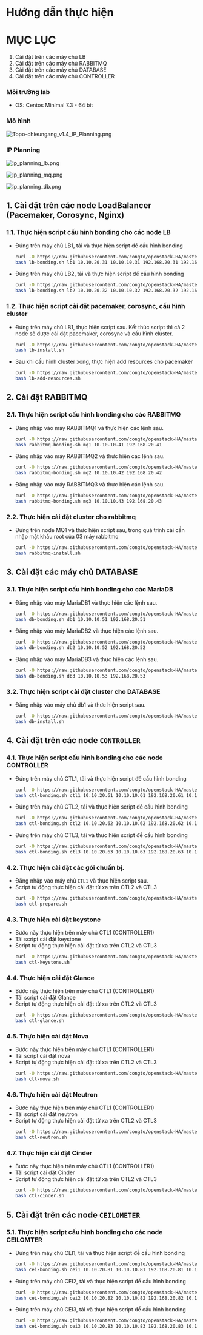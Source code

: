 ﻿# Hướng dẫn thực hiện
# MỤC LỤC 

1. Cài đặt trên các máy chủ LB
2. Cài đặt trên các máy chủ RABBITMQ
3. Cài đặt trên các máy chủ DATABASE
4. Cài đặt trên các máy chủ CONTROLLER


### Môi trường lab
- OS: Centos Minimal 7.3 - 64 bit

### Mô hình
![Topo-chieungang_v1.4_IP_Planning.png](../images/Topo-chieungang_v1.4_IP_Planning.png)

### IP Planning

![ip_planning_lb.png](../images/ip_planning_lb.png)

![ip_planning_mq.png](../images/ip_planning_mq.png)

![ip_planning_db.png](../images/ip_planning_db.png)




## 1. Cài đặt trên các node LoadBalancer (Pacemaker, Corosync, Nginx)

### 1.1. Thực hiện script cấu hình bonding cho các node LB
- Đứng trên máy chủ LB1, tải và thực hiện script để cấu hình bonding
  ```sh
  curl -O https://raw.githubusercontent.com/congto/openstack-HA/master/scripts/lb-bonding.sh
  bash lb-bonding.sh lb1 10.10.20.31 10.10.10.31 192.168.20.31 192.168.40.31
  ```

- Đứng trên máy chủ LB2, tải và thực hiện script để cấu hình bonding
  ```sh
  curl -O https://raw.githubusercontent.com/congto/openstack-HA/master/scripts/lb-bonding.sh
  bash lb-bonding.sh lb2 10.10.20.32 10.10.10.32 192.168.20.32 192.168.40.32
  ```

### 1.2. Thực hiện script cài đặt pacemaker, corosync, cấu hình cluster

- Đứng trên máy chủ LB1, thực hiện script sau. Kết thúc script thì cả 2 node sẽ được cài đặt pacemaker, corosync và cấu hình cluster. 
  ```sh
  curl -O https://raw.githubusercontent.com/congto/openstack-HA/master/scripts/lb-install.sh
  bash lb-install.sh
  ```
  
- Sau khi cấu hình cluster xong, thực hiện add resources cho pacemaker
  ```sh
  curl -O https://raw.githubusercontent.com/congto/openstack-HA/master/scripts/lb-add-resources.sh
  bash lb-add-resources.sh
  ```

## 2. Cài đặt RABBITMQ 
### 2.1. Thực hiện script cấu hình bonding cho các RABBITMQ
- Đăng nhập vào máy RABBITMQ1 và thực hiện các lệnh sau.
  ```sh
  curl -O https://raw.githubusercontent.com/congto/openstack-HA/master/scripts/rabbitmq-bonding.sh
  bash rabbitmq-bonding.sh mq1 10.10.10.41 192.168.20.41
  ```
  
- Đăng nhập vào máy RABBITMQ2 và thực hiện các lệnh sau.
  ```sh
  curl -O https://raw.githubusercontent.com/congto/openstack-HA/master/scripts/rabbitmq-bonding.sh
  bash rabbitmq-bonding.sh mq2 10.10.10.42 192.168.20.42
  ```

- Đăng nhập vào máy RABBITMQ3 và thực hiện các lệnh sau.
  ```sh
  curl -O https://raw.githubusercontent.com/congto/openstack-HA/master/scripts/rabbitmq-bonding.sh
  bash rabbitmq-bonding.sh mq3 10.10.10.43 192.168.20.43
  ```
  
### 2.2. Thực hiện cài đặt cluster cho rabbitmq
- Đứng trên node MQ1 và thực hiện script sau, trong quá trình cài cần nhập mật khẩu root của 03 máy rabbitmq
  ```sh
  curl -O https://raw.githubusercontent.com/congto/openstack-HA/master/scripts/rabbitmq-install.sh
  bash rabbitmq-install.sh
  ````
  
  
## 3. Cài đặt các máy chủ DATABASE
### 3.1. Thực hiện script cấu hình bonding cho các MariaDB
- Đăng nhập vào máy MariaDB1 và thực hiện các lệnh sau.
  ```sh
  curl -O https://raw.githubusercontent.com/congto/openstack-HA/master/scripts/db-bonding.sh
  bash db-bonding.sh db1 10.10.10.51 192.168.20.51
  ```
  
- Đăng nhập vào máy MariaDB2 và thực hiện các lệnh sau.
  ```sh
  curl -O https://raw.githubusercontent.com/congto/openstack-HA/master/scripts/db-bonding.sh
  bash db-bonding.sh db2 10.10.10.52 192.168.20.52
  ```

- Đăng nhập vào máy MariaDB3 và thực hiện các lệnh sau.
  ```sh
  curl -O https://raw.githubusercontent.com/congto/openstack-HA/master/scripts/db-bonding.sh
  bash db-bonding.sh db3 10.10.10.53 192.168.20.53
  ```
  
### 3.2. Thực hiện script cài đặt cluster cho DATABASE

- Đăng nhập vào máy chủ db1 và thưc hiện script sau.
  ```sh
  curl -O https://raw.githubusercontent.com/congto/openstack-HA/master/scripts/db-install.sh
  bash db-install.sh
  ```
  
## 4. Cài đặt trên các node `CONTROLLER`

### 4.1. Thực hiện script cấu hình bonding cho các node CONTROLLER
- Đứng trên máy chủ CTL1, tải và thực hiện script để cấu hình bonding
  ```sh
  curl -O https://raw.githubusercontent.com/congto/openstack-HA/master/scripts/ctl-bonding.sh
  bash ctl-bonding.sh ctl1 10.10.20.61 10.10.10.61 192.168.20.61 10.10.0.61
  ```

- Đứng trên máy chủ CTL2, tải và thực hiện script để cấu hình bonding
  ```sh
  curl -O https://raw.githubusercontent.com/congto/openstack-HA/master/scripts/ctl-bonding.sh
  bash ctl-bonding.sh ctl2 10.10.20.62 10.10.10.62 192.168.20.62 10.10.0.62
  ```

- Đứng trên máy chủ CTL3, tải và thực hiện script để cấu hình bonding
  ```sh
  curl -O https://raw.githubusercontent.com/congto/openstack-HA/master/scripts/ctl-bonding.sh
  bash ctl-bonding.sh ctl3 10.10.20.63 10.10.10.63 192.168.20.63 10.10.0.63
  ```
  
### 4.2. Thực hiện cài đặt các gói chuẩn bị.
- Đăng nhập vào máy chủ `CTL1` và thực hiện script sau.
- Script tự động thực hiện cài đặt từ xa trên CTL2 và CTL3
  ```sh
  curl -O https://raw.githubusercontent.com/congto/openstack-HA/master/scripts/ctl-prepare.sh
  bash ctl-prepare.sh
  ```

### 4.3. Thực hiện cài đặt keystone 
- Bước này thực hiện trên máy chủ CTL1 (CONTROLLER1)
- Tải script cài đặt keystone 
- Script tự động thực hiện cài đặt từ xa trên CTL2 và CTL3
  ```sh
  curl -O https://raw.githubusercontent.com/congto/openstack-HA/master/scripts/ctl-keystone.sh
  bash ctl-keystone.sh
  ```

### 4.4. Thực hiện cài đặt Glance 
- Bước này thực hiện trên máy chủ CTL1 (CONTROLLER1)
- Tải script cài đặt Glance 
- Script tự động thực hiện cài đặt từ xa trên CTL2 và CTL3
  ```sh
  curl -O https://raw.githubusercontent.com/congto/openstack-HA/master/scripts/ctl-glance.sh
  bash ctl-glance.sh
  ```

### 4.5. Thực hiện cài đặt Nova
- Bước này thực hiện trên máy chủ CTL1 (CONTROLLER1)
- Tải script cài đặt nova 
- Script tự động thực hiện cài đặt từ xa trên CTL2 và CTL3
  ```sh
  curl -O https://raw.githubusercontent.com/congto/openstack-HA/master/scripts/ctl-nova.sh
  bash ctl-nova.sh
  ```

### 4.6. Thực hiện cài đặt Neutron
- Bước này thực hiện trên máy chủ CTL1 (CONTROLLER1)
- Tải script cài đặt neutron
- Script tự động thực hiện cài đặt từ xa trên CTL2 và CTL3
  ```sh
  curl -O https://raw.githubusercontent.com/congto/openstack-HA/master/scripts/ctl-neutron.sh
  bash ctl-neutron.sh
  ```
  
### 4.7. Thực hiện cài đặt Cinder
- Bước này thực hiện trên máy chủ CTL1 (CONTROLLER1)
- Tải script cài đặt Cinder 
- Script tự động thực hiện cài đặt từ xa trên CTL2 và CTL3
  ```sh
  curl -O https://raw.githubusercontent.com/congto/openstack-HA/master/scripts/ctl-cinder.sh
  bash ctl-cinder.sh
  ```

## 5. Cài đặt trên các node `CEILOMETER`
### 5.1. Thực hiện script cấu hình bonding cho các node CEILOMTER
- Đứng trên máy chủ CEI1, tải và thực hiện script để cấu hình bonding
  ```sh
  curl -O https://raw.githubusercontent.com/congto/openstack-HA/master/scripts/cei-bonding.sh
  bash cei-bonding.sh cei1 10.10.20.81 10.10.10.81 192.168.20.81 10.10.0.81
  ```

- Đứng trên máy chủ CEI2, tải và thực hiện script để cấu hình bonding
  ```sh
  curl -O https://raw.githubusercontent.com/congto/openstack-HA/master/scripts/cei-bonding.sh
  bash cei-bonding.sh cei2 10.10.20.82 10.10.10.82 192.168.20.82 10.10.0.82
  ```

- Đứng trên máy chủ CEI3, tải và thực hiện script để cấu hình bonding
  ```sh
  curl -O https://raw.githubusercontent.com/congto/openstack-HA/master/scripts/cei-bonding.sh
  bash cei-bonding.sh cei3 10.10.20.83 10.10.10.83 192.168.20.83 10.10.0.83
  ```
  
